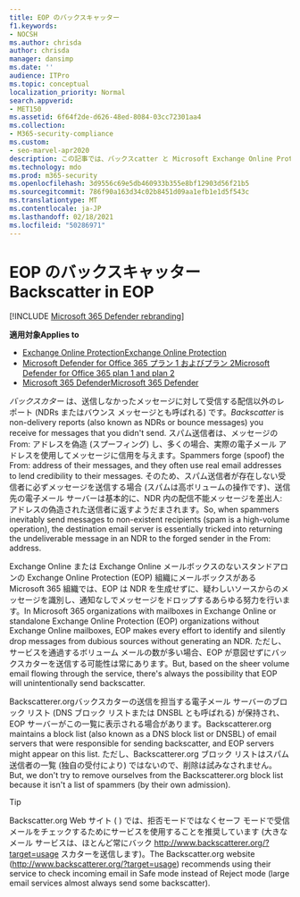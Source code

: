 ```yaml
---
title: EOP のバックスキャッター
f1.keywords:
- NOCSH
ms.author: chrisda
author: chrisda
manager: dansimp
ms.date: ''
audience: ITPro
ms.topic: conceptual
localization_priority: Normal
search.appverid:
- MET150
ms.assetid: 6f64f2de-d626-48ed-8084-03cc72301aa4
ms.collection:
- M365-security-compliance
ms.custom:
- seo-marvel-apr2020
description: この記事では、バックスcatter と Microsoft Exchange Online Protection (EOP) について学習します。
ms.technology: mdo
ms.prod: m365-security
ms.openlocfilehash: 3d9556c69e5db460933b355e8bf12903d56f21b5
ms.sourcegitcommit: 786f90a163d34c02b8451d09aa1efb1e1d5f543c
ms.translationtype: MT
ms.contentlocale: ja-JP
ms.lasthandoff: 02/18/2021
ms.locfileid: "50286971"
---
```

# <a name="backscatter-in-eop"></a><span data-ttu-id="7b9db-103">EOP のバックスキャッター</span><span class="sxs-lookup"><span data-stu-id="7b9db-103">Backscatter in EOP</span></span>

[!INCLUDE [Microsoft 365 Defender rebranding](../includes/microsoft-defender-for-office.md)]

<span data-ttu-id="7b9db-104">**適用対象**</span><span class="sxs-lookup"><span data-stu-id="7b9db-104">**Applies to**</span></span>
- [<span data-ttu-id="7b9db-105">Exchange Online Protection</span><span class="sxs-lookup"><span data-stu-id="7b9db-105">Exchange Online Protection</span></span>](exchange-online-protection-overview.md)
- [<span data-ttu-id="7b9db-106">Microsoft Defender for Office 365 プラン 1 およびプラン 2</span><span class="sxs-lookup"><span data-stu-id="7b9db-106">Microsoft Defender for Office 365 plan 1 and plan 2</span></span>](office-365-atp.md)
- [<span data-ttu-id="7b9db-107">Microsoft 365 Defender</span><span class="sxs-lookup"><span data-stu-id="7b9db-107">Microsoft 365 Defender</span></span>](../mtp/microsoft-threat-protection.md)

<span data-ttu-id="7b9db-108">*バックスカター* は、送信しなかったメッセージに対して受信する配信以外のレポート (NDRs またはバウンス メッセージとも呼ばれる) です。</span><span class="sxs-lookup"><span data-stu-id="7b9db-108">*Backscatter* is non-delivery reports (also known as NDRs or bounce messages) you receive for messages that you didn't send.</span></span> <span data-ttu-id="7b9db-109">スパム送信者は、メッセージの From: アドレスを偽造 (スプーフィング) し、多くの場合、実際の電子メール アドレスを使用してメッセージに信用を与えます。</span><span class="sxs-lookup"><span data-stu-id="7b9db-109">Spammers forge (spoof) the From: address of their messages, and they often use real email addresses to lend credibility to their messages.</span></span> <span data-ttu-id="7b9db-110">そのため、スパム送信者が存在しない受信者に必ずメッセージを送信する場合 (スパムは高ボリュームの操作です)、送信先の電子メール サーバーは基本的に、NDR 内の配信不能メッセージを差出人: アドレスの偽造された送信者に返すようだまされます。</span><span class="sxs-lookup"><span data-stu-id="7b9db-110">So, when spammers inevitably send messages to non-existent recipients (spam is a high-volume operation), the destination email server is essentially tricked into returning the undeliverable message in an NDR to the forged sender in the From: address.</span></span>

<span data-ttu-id="7b9db-111">Exchange Online または Exchange Online メールボックスのないスタンドアロンの Exchange Online Protection (EOP) 組織にメールボックスがある Microsoft 365 組織では、EOP は NDR を生成せずに、疑わしいソースからのメッセージを識別し、通知なしでメッセージをドロップするあらゆる努力を行います。</span><span class="sxs-lookup"><span data-stu-id="7b9db-111">In Microsoft 365 organizations with mailboxes in Exchange Online or standalone Exchange Online Protection (EOP) organizations without Exchange Online mailboxes, EOP makes every effort to identify and silently drop messages from dubious sources without generating an NDR.</span></span> <span data-ttu-id="7b9db-112">ただし、サービスを通過するボリューム メールの数が多い場合、EOP が意図せずにバックスカターを送信する可能性は常にあります。</span><span class="sxs-lookup"><span data-stu-id="7b9db-112">But, based on the sheer volume email flowing through the service, there's always the possibility that EOP will unintentionally send backscatter.</span></span>

<span data-ttu-id="7b9db-113">Backscatterer.orgバックスカターの送信を担当する電子メール サーバーのブロック リスト (DNS ブロック リストまたは DNSBL とも呼ばれる) が保持され、EOP サーバーがこの一覧に表示される場合があります。</span><span class="sxs-lookup"><span data-stu-id="7b9db-113">Backscatterer.org maintains a block list (also known as a DNS block list or DNSBL) of email servers that were responsible for sending backscatter, and EOP servers might appear on this list.</span></span> <span data-ttu-id="7b9db-114">ただし、Backscatterer.org ブロック リストはスパム送信者の一覧 (独自の受付により) ではないので、削除は試みなされません。</span><span class="sxs-lookup"><span data-stu-id="7b9db-114">But, we don't try to remove ourselves from the Backscatterer.org block list because it isn't a list of spammers (by their own admission).</span></span>

> [!TIP]
> <span data-ttu-id="7b9db-115">Backscatter.org Web サイト ( ) では、拒否モードではなくセーフ モードで受信メールをチェックするためにサービスを使用することを推奨しています (大きなメール サービスは、ほとんど常にバック <http://www.backscatterer.org/?target=usage> スカターを送信します)。</span><span class="sxs-lookup"><span data-stu-id="7b9db-115">The Backscatter.org website (<http://www.backscatterer.org/?target=usage>) recommends using their service to check incoming email in Safe mode instead of Reject mode (large email services almost always send some backscatter).</span></span>
